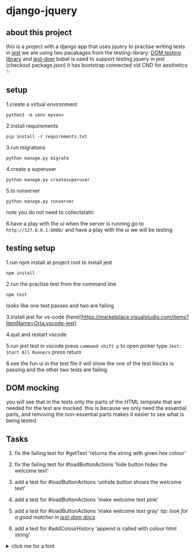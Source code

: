 # django-jquery

## about this project
this is a project with a django app that uses jquery to practise writing tests in [jest](https://jestjs.io)
we are using two pacakages from the testing-library: [DOM testing library](https://testing-library.com/docs/dom-testing-library/intro/) and [jest-dom](https://testing-library.com/docs/ecosystem-jest-dom/)
babel is used to support testing jquery in jest (checkout package.json)
it has bootstrap connected vid CND for aesthetics :sparkles:

## setup
1.create a virtual environment
```
python3 -m venv myvenv
```

2.install requirements
```
pip install -r requirements.txt
```

3.run migrations
```
python manage.py migrate
```

4.create a superuser
````
python manage.py createsuperuser
````

5.to runserver
````
python manage.py runserver
````
note you do not need to collectstatic

6.have a play with the ui
when the server is running go to `http://127.0.0.1:8000/` and have a play with the ui we will be testing

## testing setup
1.run npm install at project root to install jest
````
npm install
````

2.run the practise test from the command line
````
npm test
````
looks like one test passes and two are failing

3.install jest for vs-code (here)[https://marketplace.visualstudio.com/items?itemName=Orta.vscode-jest]

4.quit and restart vscode

5.run jest test in vscode
press `command shift p` to open picker
type `Jest: Start All Runners`
press return

6.see the fun ui in the test file
it will show the one of the test blocks is passing and the other two tests are failing

## DOM mocking
you will see that in the tests only the parts of the HTML template that are needed for the test are mocked. this is because we only need the essential parts, and removing the non-essential parts makes it easier to see what is being tested

## Tasks
1. fix the failing test for #getText 'returns the string with given hex colour'

2. fix the failing test for #loadButtonActions 'hide button hides the welcome text'

3. add a test for #loadButtonActions 'unhide button shows the welcome text'

3. add a test for #loadButtonActions 'make welcome text pink'
4. add a test for #loadButtonActions 'make welcome text gray'
_tip: look for a good matcher in [jest-dom docs](https://github.com/testing-library/jest-dom)_

5. add a test for #addColourHistory 'append is called with colour html string'
<details>
<summary>click me for a hint</summary>
you can create a variable with a [jest mock function](https://jestjs.io/docs/mock-function-api) for a jquery function (like `.append()`)
from here you can use the [jest expect methods](https://jestjs.io/docs/expect) to test if this mock function has been called, how many times, and with what argument
</details>

